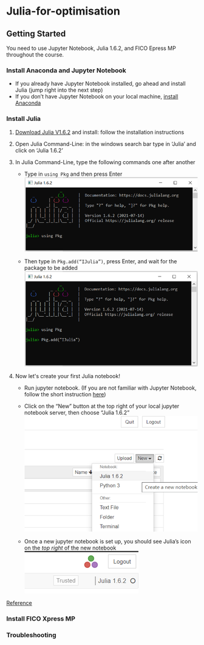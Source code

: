 # Julia-for-optimisation

## Getting Started
You need to use Jupyter Notebook, Julia 1.6.2, and FICO Epress MP throughout the course.

### Install Anaconda and Jupyter Notebook
- If you already have Jupyter Notebook installed, go ahead and install Julia (jump right into the next step)
- If you don’t have Jupyter Notebook on your local machine, [install Anaconda](https://www.anaconda.com/products/individual-d)

### Install Julia
<!-- *For Windows* -->
1. [Download Julia V1.6.2](https://julialang.org/downloads/) and install: follow the installation instructions
2. Open Julia Command-Line: in the windows search bar type in ‘Julia’ and click on ‘Julia 1.6.2’
3. In Julia Command-Line, type the following commands one after another

    - Type in ``using Pkg`` and then press Enter
![type using Pkg in Julia Command-Line](https://github.com/Pheobe-Sun/Julia-for-optimisation/blob/main/static/Install_Julia_package1.PNG)

    - Then type in ``Pkg.add(“IJulia”)``, press Enter, and wait for the package to be added
![type using Pkg in Julia Command-Line](https://github.com/Pheobe-Sun/Julia-for-optimisation/blob/main/static/Install_Julia_package2.PNG)

4. Now let's create your first Julia notebook!
    - Run jupyter notebook. (If you are not familiar with Jupyter Notebook, follow the short instruction [here](https://pythonforundergradengineers.com/opening-a-jupyter-notebook-on-windows.html)) 
    - Click on the “New” button at the top right of your local jupyter notebook server, then choose “Julia 1.6.2”
    ![create new Julia notebook](https://github.com/Pheobe-Sun/Julia-for-optimisation/blob/main/static/Create_new_Julia_notebook.png)

    - Once a new jupyter notebook is set up, you should see Julia’s icon on the *top right* of the new notebook  
    ![check Julia's icon in newly-created notebook](https://github.com/Pheobe-Sun/Julia-for-optimisation/blob/main/static/Create_new_Julia_notebook2.png)

[Reference](https://datatofish.com/add-julia-to-jupyter/)

### Install FICO Xpress MP


### Troubleshooting
